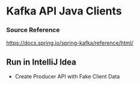 

# Kafka API Java Clients


### Source Reference  
https://docs.spring.io/spring-kafka/reference/html/
###  


## Run in IntelliJ Idea

* Create Producer API with Fake Client Data
```bash
 
 ```

 





